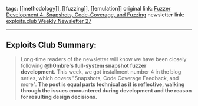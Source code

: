 tags: [[methodology]], [[fuzzing]], [[emulation]]
original link:  [Fuzzer Development 4: Snapshots, Code-Coverage, and Fuzzing](https://h0mbre.github.io/Lucid_Snapshots_Coverage/?ref=blog.exploits.club#)
newsletter link: [exploits.club Weekly Newsletter 27](https://blog.exploits.club/exploits-club-weekly-newsletter-27/)

---
## Exploits Club Summary:
> Long-time readers of the newsletter will know we have been closely following **@h0mbre's** **full-system snapshot fuzzer development.** This week, we got installment number 4 in the blog series, which covers "Snapshots, Code Coverage Feedback, and more". **The post is equal parts technical as it is reflective, walking through the issues encountered during development and the reason for resulting design decisions.**
